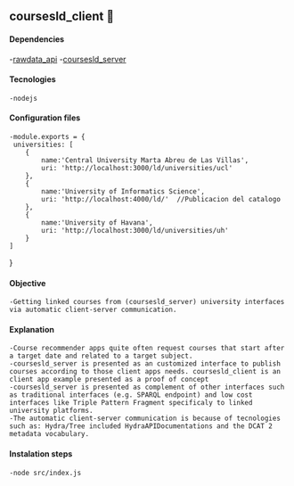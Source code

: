 ## coursesld_client 📘

#### Dependencies
 -[rawdata_api](https://github.com/yalopez84/rawdata_api "rawdata_api")
 -[coursesld_server](https://github.com/yalopez84/coursesld_server "coursesld_server")

 #### Tecnologies 
    -nodejs

#### Configuration files

    -module.exports = {
     universities: [        
        {
            name:'Central University Marta Abreu de Las Villas',
            uri: 'http://localhost:3000/ld/universities/ucl'
        },
        { 
            name:'University of Informatics Science',
            uri: 'http://localhost:4000/ld/'  //Publicacion del catalogo
        },
        {
            name:'University of Havana',
            uri: 'http://localhost:3000/ld/universities/uh'
        }
    ] 
}
#### Objective
    -Getting linked courses from (coursesld_server) university interfaces via automatic client-server communication.

#### Explanation
    -Course recommender apps quite often request courses that start after a target date and related to a target subject.
    -coursesld_server is presented as an customized interface to publish courses according to those client apps needs. coursesld_client is an client app example presented as a proof of concept
    -coursesld_server is presented as complement of other interfaces such as traditional interfaces (e.g. SPARQL endpoint) and low cost interfaces like Triple Pattern Fragment specificaly to linked university platforms.
    -The automatic client-server communication is because of tecnologies such as: Hydra/Tree included HydraAPIDocumentations and the DCAT 2 metadata vocabulary.

#### Instalation steps
    -node src/index.js

